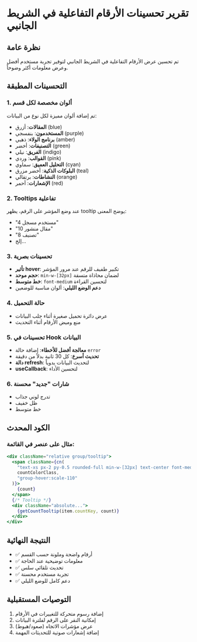 # تقرير تحسينات الأرقام التفاعلية في الشريط الجانبي

## نظرة عامة
تم تحسين عرض الأرقام التفاعلية في الشريط الجانبي لتوفير تجربة مستخدم أفضل وعرض معلومات أكثر وضوحاً.

## التحسينات المطبقة

### 1. ألوان مخصصة لكل قسم
تم إضافة ألوان مميزة لكل نوع من البيانات:
- **المقالات**: أزرق (blue)
- **المستخدمون**: بنفسجي (purple)
- **برنامج الولاء**: ذهبي (amber)
- **التصنيفات**: أخضر (green)
- **الفريق**: نيلي (indigo)
- **القوالب**: وردي (pink)
- **التحليل العميق**: سماوي (cyan)
- **البلوكات الذكية**: أخضر مزرق (teal)
- **النشاطات**: برتقالي (orange)
- **الإشعارات**: أحمر (red)

### 2. Tooltips تفاعلية
عند وضع المؤشر على الرقم، يظهر tooltip يوضح المعنى:
- "4 مستخدم مسجل"
- "10 مقال منشور"
- "8 تصنيف"
- إلخ...

### 3. تحسينات بصرية
- **تأثير hover**: تكبير طفيف للرقم عند مرور المؤشر
- **حجم موحد**: `min-w-[32px]` لضمان محاذاة متسقة
- **خط متوسط**: `font-medium` لتحسين القراءة
- **دعم الوضع الليلي**: ألوان مناسبة للوضعين

### 4. حالة التحميل
- عرض دائرة تحميل صغيرة أثناء جلب البيانات
- منع وميض الأرقام أثناء التحديث

### 5. تحسينات في Hook البيانات
- **معالجة أفضل للأخطاء**: إضافة حالة `error`
- **تحديث أسرع**: كل 30 ثانية بدلاً من دقيقة
- **دالة refresh**: لتحديث البيانات يدوياً
- **useCallback**: لتحسين الأداء

### 6. شارات "جديد" محسنة
- تدرج لوني جذاب
- ظل خفيف
- خط متوسط

## الكود المحدث

### مثال على عنصر في القائمة:
```jsx
<div className="relative group/tooltip">
  <span className={cn(
    "text-xs px-2 py-0.5 rounded-full min-w-[32px] text-center font-medium",
    countColorClass,
    "group-hover:scale-110"
  )}>
    {count}
  </span>
  {/* Tooltip */}
  <div className="absolute...">
    {getCountTooltip(item.countKey, count)}
  </div>
</div>
```

## النتيجة النهائية
- ✅ أرقام واضحة وملونة حسب القسم
- ✅ معلومات توضيحية عند الحاجة
- ✅ تحديث تلقائي سلس
- ✅ تجربة مستخدم محسنة
- ✅ دعم كامل للوضع الليلي

## التوصيات المستقبلية
1. إضافة رسوم متحركة للتغييرات في الأرقام
2. إمكانية النقر على الرقم لفلترة البيانات
3. عرض مؤشرات الاتجاه (صعود/هبوط)
4. إضافة إشعارات صوتية للتحديثات المهمة 